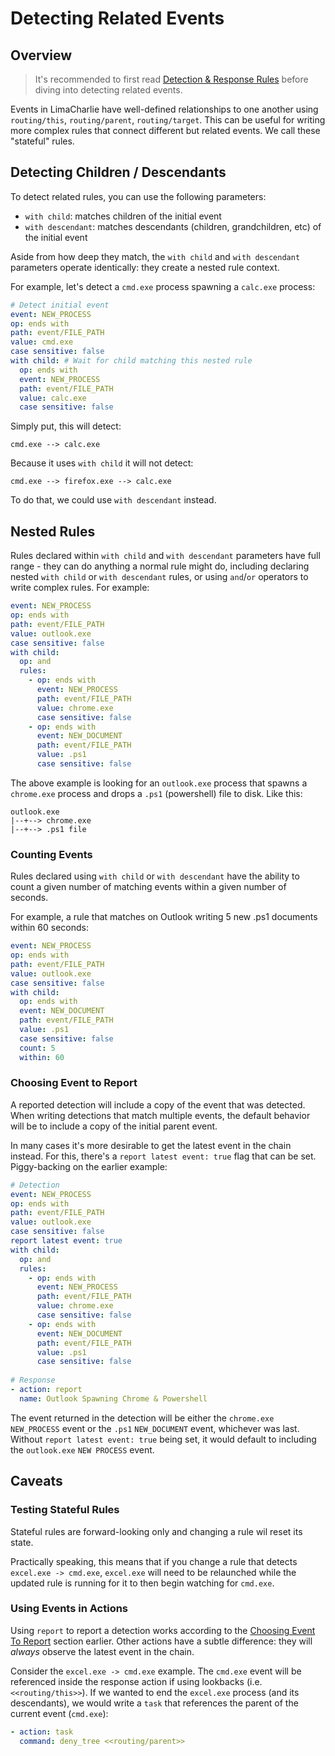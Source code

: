 # Detecting Related Events

## Overview

> It's recommended to first read [Detection & Response Rules](dr.md) before diving into detecting related events.

Events in LimaCharlie have well-defined relationships to one another using `routing/this`, `routing/parent`, `routing/target`. This can be useful for writing more complex rules that connect different but related events. We call these "stateful" rules. 

## Detecting Children / Descendants

To detect related rules, you can use the following parameters:

* `with child`: matches children of the initial event  
* `with descendant`: matches descendants (children, grandchildren, etc) of the initial event

Aside from how deep they match, the `with child` and `with descendant` parameters operate identically: they create a nested rule context.

For example, let's detect a `cmd.exe` process spawning a `calc.exe` process:

```yaml
# Detect initial event
event: NEW_PROCESS
op: ends with
path: event/FILE_PATH
value: cmd.exe
case sensitive: false
with child: # Wait for child matching this nested rule
  op: ends with
  event: NEW_PROCESS
  path: event/FILE_PATH
  value: calc.exe
  case sensitive: false
```

Simply put, this will detect:

```
cmd.exe --> calc.exe
```

Because it uses `with child` it will not detect:

```
cmd.exe --> firefox.exe --> calc.exe
```

To do that, we could use `with descendant` instead.

## Nested Rules

Rules declared within `with child` and `with descendant` parameters have full range - they can do anything a normal rule might do, including declaring nested `with child` or `with descendant` rules, or using `and`/`or` operators to write complex rules. For example:

```yaml
event: NEW_PROCESS
op: ends with
path: event/FILE_PATH
value: outlook.exe
case sensitive: false
with child:
  op: and
  rules:
    - op: ends with
      event: NEW_PROCESS
      path: event/FILE_PATH
      value: chrome.exe
      case sensitive: false
    - op: ends with
      event: NEW_DOCUMENT
      path: event/FILE_PATH
      value: .ps1
      case sensitive: false
```

The above example is looking for an `outlook.exe` process that spawns a `chrome.exe` process and drops a `.ps1` (powershell) file to disk. Like this:

```
outlook.exe
|--+--> chrome.exe
|--+--> .ps1 file
```

### Counting Events

Rules declared using `with child` or `with descendant` have the ability to count a given number of matching events within a given number of seconds.

For example, a rule that matches on Outlook writing 5 new .ps1 documents within 60 seconds:

```yaml
event: NEW_PROCESS
op: ends with
path: event/FILE_PATH
value: outlook.exe
case sensitive: false
with child:
  op: ends with
  event: NEW_DOCUMENT
  path: event/FILE_PATH
  value: .ps1
  case sensitive: false
  count: 5
  within: 60
```

### Choosing Event to Report

A reported detection will include a copy of the event that was detected. When writing detections that match multiple events, the default behavior will be to include a copy of the initial parent event. 

In many cases it's more desirable to get the latest event in the chain instead. For this, there's a `report latest event: true` flag that can be set. Piggy-backing on the earlier example:

```yaml
# Detection
event: NEW_PROCESS
op: ends with
path: event/FILE_PATH
value: outlook.exe
case sensitive: false
report latest event: true
with child:
  op: and
  rules:
    - op: ends with
      event: NEW_PROCESS
      path: event/FILE_PATH
      value: chrome.exe
      case sensitive: false
    - op: ends with
      event: NEW_DOCUMENT
      path: event/FILE_PATH
      value: .ps1
      case sensitive: false
  
# Response
- action: report
  name: Outlook Spawning Chrome & Powershell
```

The event returned in the detection will be either the `chrome.exe` `NEW_PROCESS` event or the `.ps1` `NEW_DOCUMENT` event, whichever was last. Without `report latest event: true` being set, it would default to including the `outlook.exe` `NEW PROCESS` event.

## Caveats

### Testing Stateful Rules

Stateful rules are forward-looking only and changing a rule wil reset its state. 

Practically speaking, this means that if you change a rule that detects `excel.exe -> cmd.exe`, `excel.exe` will need to be relaunched while the updated rule is running for it to then begin watching for `cmd.exe`. 

### Using Events in Actions

Using `report` to report a detection works according to the [Choosing Event To Report](detecting-related-events.md#choosing-event-to-report) section earlier. Other actions have a subtle difference: they will _always_ observe the latest event in the chain.

Consider the `excel.exe -> cmd.exe` example. The `cmd.exe` event will be referenced inside the response action if using lookbacks (i.e. `<<routing/this>>`). If we wanted to end the `excel.exe` process (and its descendants), we would write a `task` that references the parent of the current event (`cmd.exe`):

```yaml
- action: task
  command: deny_tree <<routing/parent>>
```
